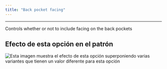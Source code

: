 ```yaml
---
title: "Back pocket facing"
---
```


***

Controls whether or not to include facing on the back pockets

## Efecto de esta opción en el patrón

![Esta imagen muestra el efecto de esta opción superponiendo varias variantes que tienen un valor diferente para esta opción](charlie_backpocketfacing_sample.svg "Efecto de esta opción en el patrón")
